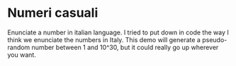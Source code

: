 # Numeri casuali

Enunciate a number in italian language. I tried to put down in code the way I think we enunciate
the numbers in Italy. This demo will generate a pseudo-random number between 1 and 10^30,
but it could really go up wherever you want.
